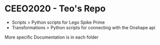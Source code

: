 #  CEEO2020 - Teo's Repo
- Scripts > Python scripts for Lego Spike Prime
- Transformations > Python scripts for connecting with the Onshape api

More specific Documentation is in each folder
